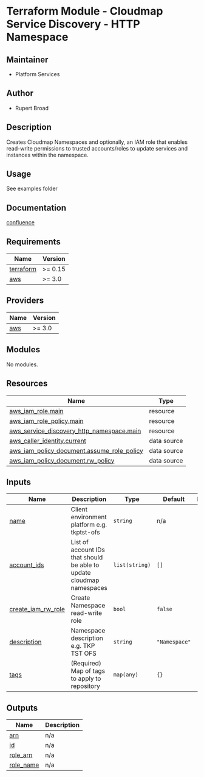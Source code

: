 # Terraform Module - Cloudmap Service Discovery - HTTP Namespace

## Maintainer

* Platform Services

## Author

* Rupert Broad

## Description

Creates Cloudmap Namespaces and optionally, an IAM role that enables read-write permissions to trusted accounts/roles to update services and instances within the namespace.

## Usage

See examples folder

## Documentation

[confluence](https://ohpendev.atlassian.net/wiki/spaces/CCE/pages/2062320795/Terraform+Modules)

<!-- BEGIN_TF_DOCS -->
## Requirements

| Name | Version |
|------|---------|
| <a name="requirement_terraform"></a> [terraform](#requirement\_terraform) | >= 0.15 |
| <a name="requirement_aws"></a> [aws](#requirement\_aws) | >= 3.0 |

## Providers

| Name | Version |
|------|---------|
| <a name="provider_aws"></a> [aws](#provider\_aws) | >= 3.0 |

## Modules

No modules.

## Resources

| Name | Type |
|------|------|
| [aws_iam_role.main](https://registry.terraform.io/providers/hashicorp/aws/latest/docs/resources/iam_role) | resource |
| [aws_iam_role_policy.main](https://registry.terraform.io/providers/hashicorp/aws/latest/docs/resources/iam_role_policy) | resource |
| [aws_service_discovery_http_namespace.main](https://registry.terraform.io/providers/hashicorp/aws/latest/docs/resources/service_discovery_http_namespace) | resource |
| [aws_caller_identity.current](https://registry.terraform.io/providers/hashicorp/aws/latest/docs/data-sources/caller_identity) | data source |
| [aws_iam_policy_document.assume_role_policy](https://registry.terraform.io/providers/hashicorp/aws/latest/docs/data-sources/iam_policy_document) | data source |
| [aws_iam_policy_document.rw_policy](https://registry.terraform.io/providers/hashicorp/aws/latest/docs/data-sources/iam_policy_document) | data source |

## Inputs

| Name | Description | Type | Default | Required |
|------|-------------|------|---------|:--------:|
| <a name="input_name"></a> [name](#input\_name) | Client environment platform e.g. tkptst-ofs | `string` | n/a | yes |
| <a name="input_account_ids"></a> [account\_ids](#input\_account\_ids) | List of account IDs that should be able to update cloudmap namespaces | `list(string)` | `[]` | no |
| <a name="input_create_iam_rw_role"></a> [create\_iam\_rw\_role](#input\_create\_iam\_rw\_role) | Create Namespace read-write role | `bool` | `false` | no |
| <a name="input_description"></a> [description](#input\_description) | Namespace description e.g. TKP TST OFS | `string` | `"Namespace"` | no |
| <a name="input_tags"></a> [tags](#input\_tags) | (Required) Map of tags to apply to repository | `map(any)` | `{}` | no |

## Outputs

| Name | Description |
|------|-------------|
| <a name="output_arn"></a> [arn](#output\_arn) | n/a |
| <a name="output_id"></a> [id](#output\_id) | n/a |
| <a name="output_role_arn"></a> [role\_arn](#output\_role\_arn) | n/a |
| <a name="output_role_name"></a> [role\_name](#output\_role\_name) | n/a |
<!-- END_TF_DOCS -->